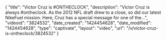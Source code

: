 {
    "title": "Victor Cruz is #ONTHECLOCK",
    "description": "Victor Cruz is always #ontheclock. As the 2012 NFL draft drew to a close, so did our latest NikeFuel mission. Here, Cruz has a special message for one of the...",
    "videoid": "3824532",
    "date_created": "1424454628",
    "date_modified": "1424454628",
    "type": "captivate",
    "layout": "video",
    "url": "\/v\/victor-cruz-is-ontheclock\/3824532"
}
